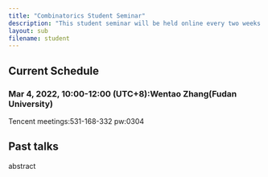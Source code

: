 ```yaml
---
title: "Combinatorics Student Seminar"
description: "This student seminar will be held online every two weeks on Friday 10:00 am, between the SCMS seminar. It is organized by Yaobing Chen(FDU), Fan Chang(SDU), Hongjun Ge(USTC), Junxue Zhang(NKU), Chaoliang Tang(FDU). Please contact the organizers if you are interested in giving a talk."
layout: sub
filename: student
--- 
```

## Current Schedule
### Mar 4, 2022, 10:00-12:00 (UTC+8):Wentao Zhang(Fudan University)    
Tencent meetings:531-168-332 pw:0304

## Past talks

abstract
